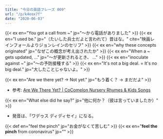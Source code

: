 ```yaml
---
title: "今日の英語フレーズ 009"
url: "/p/k4eox7f"
date: "2020-06-03"
---
```


{{< ex en="You got a call from ~" jp="〜から電話がありました" >}}
{{< ex en="I used be." jp="（たいした兵士だよと言われて）昔はな。" cite="映画レインフォールよりジョンレインのセリフ" >}}
{{< ex en="why these concepts originated" jp="なぜこの概念が考え出されたか" >}}
{{< ex en="When a ~ gets updated, ..." jp="〜が更新されるとき、 ..." >}}
{{< ex en="inoculate against ~" jp="～の予防接種する" >}}
{{< ex en="It's not a big deal. = It's no big deal." jp="大したことじゃないよ。" >}}

{{< ex en="Are we there yet? → Not yet." jp="もう着く？ → まだだよ" >}}

- 参考: [Are We There Yet? | CoComelon Nursery Rhymes & Kids Songs](https://www.youtube.com/watch?v=_Tr9Ncoo-yw)

{{< ex en="What else did he say?" jp="他に何か？（彼は言っていましたか）" >}}

- 発音は、「ワデゥス ディディセイ」になる。

{{< def en="feel the pinch" jp="お金がなくて苦しむ" >}}
{{< ex en="__feel the pinch__ from coronavirus" jp="" >}}

